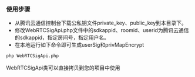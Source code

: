 ### 使用步骤
- 从腾讯云通信控制台下载公私钥文件private_key、public_key到本目录下。
- 修改WebRTCSigApi.php文件中的sdkappid、roomid、userid为腾讯云通信的sdkappid，指定房间号，指定用户名。
- 在本地运行如下命令即可生成userSig和privMapEncrypt

```bash
php WebRTCSigApi.php
```

WebRTCSigApi类可以直接拷贝到您的项目中使用